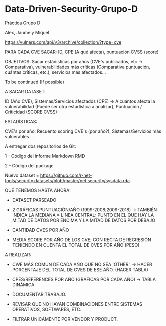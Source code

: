 # Data-Driven-Security-Grupo-D
Práctica Grupo D 

Alex, Jaume y Miquel


https://vulners.com/api/v3/archive/collection/?type=cve


PARA CADA CVE
SACAR: ID, CPE (A qué afecta), puntuación CVSS (score) 

OBJETIVOS: Sacar estádisticas por años (CVE's publicados, etc -> Comparativa), vulnerabilidades más críticas (Comparativa puntuación, cuántas críticas, etc.), servicios más afectados...

To be continued (If possible)


A SACAR DATASET:

ID (Año CVE), Sistemas/Servicios afectados (CPE) -> A cuántos afecta la vulnerabilidad (Puede ser otra estadística a analizar), Puntuación / Criticidad (SCORE CVSS)

ESTADÍSTICAS:

CVE's por año, Recuento scoring CVE's (por año?), Sistemas/Servicios más vulnerables
.
.


A entregar dos repositorios de Git:

1 - Código del informe Markdown RMD

2 - Código del package





Nuevo dataset = https://github.com/r-net-tools/security.datasets/blob/master/net.security/sysdata.rda

QUÉ TENEMOS HASTA AHORA:

- DATASET PARSEADO

- 2 GRÁFICAS PUNTUACIÓN/AÑO (1999-2008;2009-2018) -> TAMBIÉN INDICA LA MEDIANA = LINEA CENTRAL: PUNTO EN EL QUE HAY LA MITAD DE DATOS POR ENCIMA Y LA MITAD DE DATOS POR DEBAJO 

- CANTIDAD CVES POR AÑO

- MEDIA SCORE POR AÑO DE LOS CVE; CON RECTA DE REGRESIÓN TENIENDO EN CUENTA EL TOTAL DE CVES POR AÑO (PESO)

A REALIZAR:

- CWE MÁS COMÚN DE CADA AÑO QUE NO SEA 'OTHER'. -> HACER PORCENTAJE DEL TOTAL DE CVES DE ESE AÑO. (HACER TABLA)

- CPES/REFERENCES POR AÑO (GRÁFICAS POR CADA AÑO) -> TABLA DINÁMICA

- DOCUMENTAR TRABAJO.

- REVISAR QUE NO HAYAN COMBINACIONES ENTRE SISTEMAS OPERATIVOS, SOFTWARES, ETC.

- FILTRAR UNICAMENTE POR VENDOR Y PRODUCT.





